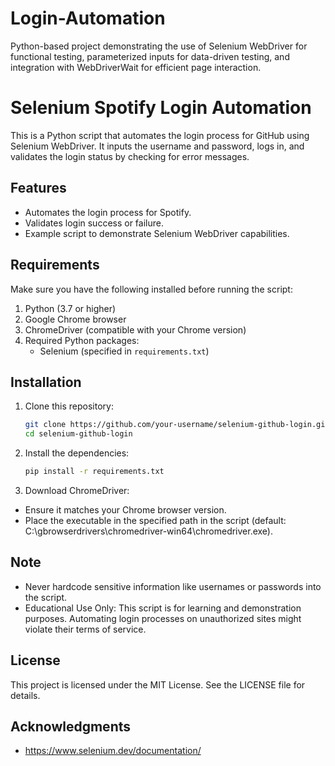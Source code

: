 # Login-Automation
Python-based project demonstrating the use of Selenium WebDriver for functional testing, parameterized inputs for data-driven testing, and integration with WebDriverWait for efficient page interaction.

# Selenium Spotify Login Automation

This is a Python script that automates the login process for GitHub using Selenium WebDriver. It inputs the username and password, logs in, and validates the login status by checking for error messages.

## Features
- Automates the login process for Spotify.
- Validates login success or failure.
- Example script to demonstrate Selenium WebDriver capabilities.

## Requirements
Make sure you have the following installed before running the script:

1. Python (3.7 or higher)
2. Google Chrome browser
3. ChromeDriver (compatible with your Chrome version)
4. Required Python packages:
    - Selenium (specified in `requirements.txt`)

## Installation

1. Clone this repository:
   ```bash
   git clone https://github.com/your-username/selenium-github-login.git
   cd selenium-github-login

2. Install the dependencies:
   ```bash
   pip install -r requirements.txt

3. Download ChromeDriver:
- Ensure it matches your Chrome browser version.
- Place the executable in the specified path in the script (default: C:\gbrowserdrivers\chromedriver-win64\chromedriver.exe).

## Note
- Never hardcode sensitive information like usernames or passwords into the script.
- Educational Use Only: This script is for learning and demonstration purposes. Automating login processes on unauthorized sites might violate their terms of service.

## License
This project is licensed under the MIT License. See the LICENSE file for details.

## Acknowledgments
- https://www.selenium.dev/documentation/
